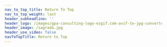 ```yaml
---
nav_to_top_title: Return To Top
nav_to_top_weight: last
header_subheadline: ''
header_logo: /images/gpa-consulting-logo-ezgif.com-avif-to-jpg-converter.jpg
header_image: /sagrada.jpg
header_use_video: false
navToTopTitle: Return to Top
---
```


